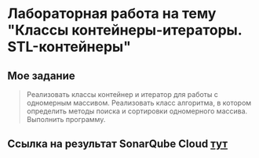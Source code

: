 # Лабораторная работа на тему "Классы контейнеры-итераторы. STL-контейнеры"

## Мое задание 

>Реализовать классы контейнер и итератор для работы с одномерным массивом. Реализовать класс алгоритма, в котором определить методы  поиска и сортировки одномерного массива. Выполнить программу.

## Ссылка на результат SonarQube Cloud [тут]()